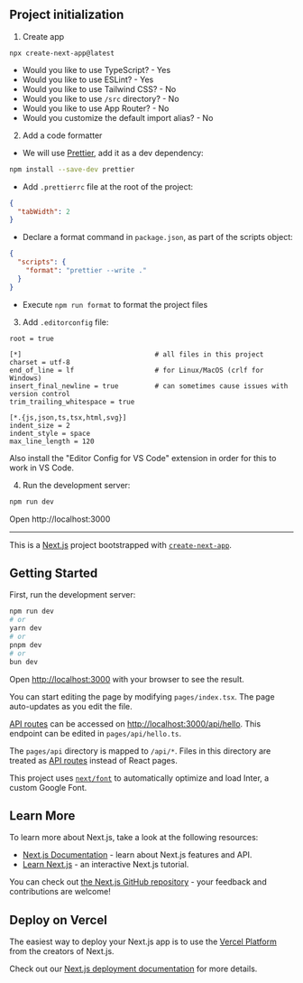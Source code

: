 ## Project initialization

1. Create app

```bacs
npx create-next-app@latest
```

- Would you like to use TypeScript? - Yes
- Would you like to use ESLint? - Yes
- Would you like to use Tailwind CSS? - No
- Would you like to use `/src` directory? - No
- Would you like to use App Router? - No
- Would you customize the default import alias? - No

2. Add a code formatter

- We will use [Prettier](https://prettier.io/), add it as a dev dependency:

```bash
npm install --save-dev prettier
```

- Add `.prettierrc` file at the root of the project:

```json
{
  "tabWidth": 2
}
```

- Declare a format command in `package.json`, as part of the scripts object:

```json
{
  "scripts": {
    "format": "prettier --write ."
  }
}
```
- Execute `npm run format` to format the project files

3. Add `.editorconfig` file:
```
root = true

[*]                                 # all files in this project
charset = utf-8
end_of_line = lf                    # for Linux/MacOS (crlf for Windows)
insert_final_newline = true         # can sometimes cause issues with version control
trim_trailing_whitespace = true

[*.{js,json,ts,tsx,html,svg}]
indent_size = 2
indent_style = space
max_line_length = 120
```
Also install the "Editor Config for VS Code" extension in order for this to work in VS Code.

4. Run the development server:

```bash
npm run dev
```

Open http://localhost:3000

---

This is a [Next.js](https://nextjs.org/) project bootstrapped with [`create-next-app`](https://github.com/vercel/next.js/tree/canary/packages/create-next-app).

## Getting Started

First, run the development server:

```bash
npm run dev
# or
yarn dev
# or
pnpm dev
# or
bun dev
```

Open [http://localhost:3000](http://localhost:3000) with your browser to see the result.

You can start editing the page by modifying `pages/index.tsx`. The page auto-updates as you edit the file.

[API routes](https://nextjs.org/docs/api-routes/introduction) can be accessed on [http://localhost:3000/api/hello](http://localhost:3000/api/hello). This endpoint can be edited in `pages/api/hello.ts`.

The `pages/api` directory is mapped to `/api/*`. Files in this directory are treated as [API routes](https://nextjs.org/docs/api-routes/introduction) instead of React pages.

This project uses [`next/font`](https://nextjs.org/docs/basic-features/font-optimization) to automatically optimize and load Inter, a custom Google Font.

## Learn More

To learn more about Next.js, take a look at the following resources:

- [Next.js Documentation](https://nextjs.org/docs) - learn about Next.js features and API.
- [Learn Next.js](https://nextjs.org/learn) - an interactive Next.js tutorial.

You can check out [the Next.js GitHub repository](https://github.com/vercel/next.js/) - your feedback and contributions are welcome!

## Deploy on Vercel

The easiest way to deploy your Next.js app is to use the [Vercel Platform](https://vercel.com/new?utm_medium=default-template&filter=next.js&utm_source=create-next-app&utm_campaign=create-next-app-readme) from the creators of Next.js.

Check out our [Next.js deployment documentation](https://nextjs.org/docs/deployment) for more details.
